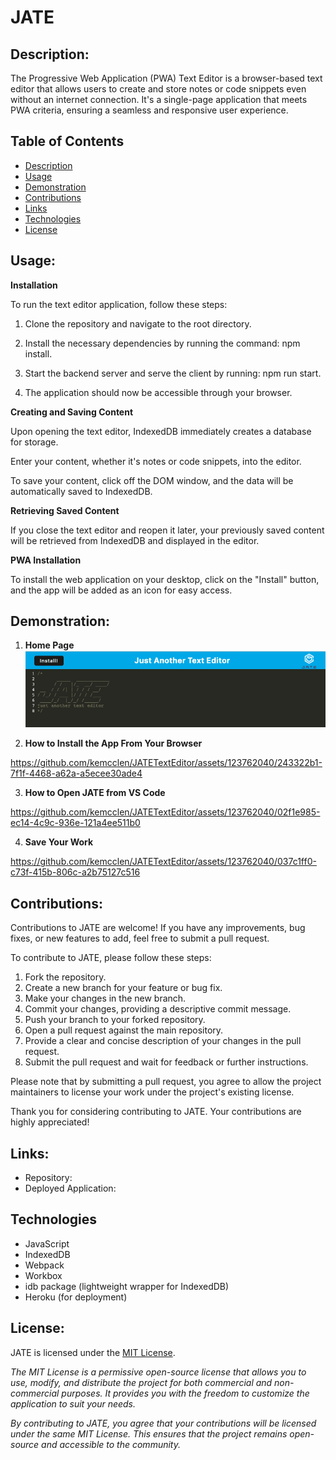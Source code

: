 # JATE

## Description:
The Progressive Web Application (PWA) Text Editor is a browser-based text editor that allows users to create and store notes or code snippets even without an internet connection. It's a single-page application that meets PWA criteria, ensuring a seamless and responsive user experience.

## Table of Contents

- [Description](#description)
- [Usage](#usage)
- [Demonstration](#demonstration)
- [Contributions](#contributions)
- [Links](#links)
- [Technologies](technologies)
- [License](#license)

## Usage:

**Installation**

To run the text editor application, follow these steps:

1. Clone the repository and navigate to the root directory.

2. Install the necessary dependencies by running the command: npm install.

3. Start the backend server and serve the client by running: npm run start.

4. The application should now be accessible through your browser.

**Creating and Saving Content**

Upon opening the text editor, IndexedDB immediately creates a database for storage.

Enter your content, whether it's notes or code snippets, into the editor.

To save your content, click off the DOM window, and the data will be automatically saved to IndexedDB.

**Retrieving Saved Content**

If you close the text editor and reopen it later, your previously saved content will be retrieved from IndexedDB and displayed in the editor.

**PWA Installation**

To install the web application on your desktop, click on the "Install" button, and the app will be added as an icon for easy access.

## Demonstration:

1. **Home Page** 
![home](./assets/homeScreen.png)

2. **How to Install the App From Your Browser**


https://github.com/kemcclen/JATETextEditor/assets/123762040/243322b1-7f1f-4468-a62a-a5ecee30ade4



3. **How to Open JATE from VS Code**


https://github.com/kemcclen/JATETextEditor/assets/123762040/02f1e985-ec14-4c9c-936e-121a4ee511b0



4. **Save Your Work**


https://github.com/kemcclen/JATETextEditor/assets/123762040/037c1ff0-c73f-415b-806c-a2b75127c516




## Contributions: 

Contributions to JATE are welcome! If you have any improvements, bug fixes, or new features to add, feel free to submit a pull request.

To contribute to JATE, please follow these steps:

1. Fork the repository.
2. Create a new branch for your feature or bug fix.
3. Make your changes in the new branch.
4. Commit your changes, providing a descriptive commit message.
5. Push your branch to your forked repository.
6. Open a pull request against the main repository.
7. Provide a clear and concise description of your changes in the pull request.
8. Submit the pull request and wait for feedback or further instructions.

Please note that by submitting a pull request, you agree to allow the project maintainers to license your work under the project's existing license.

Thank you for considering contributing to JATE. Your contributions are highly appreciated!

## Links: 
- Repository: 
- Deployed Application: 


## Technologies

- JavaScript
- IndexedDB
- Webpack
- Workbox
- idb package (lightweight wrapper for IndexedDB)
- Heroku (for deployment)


## License:
JATE is licensed under the [MIT License](https://opensource.org/license/mit/).

_The MIT License is a permissive open-source license that allows you to use, modify, and distribute the project for both commercial and non-commercial purposes. It provides you with the freedom to customize the application to suit your needs._

_By contributing to JATE, you agree that your contributions will be licensed under the same MIT License. This ensures that the project remains open-source and accessible to the community._
